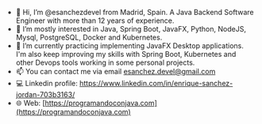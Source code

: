 - 👋 Hi, I’m @esanchezdevel from Madrid, Spain. A Java Backend Software Engineer with more than 12 years of experience.
- 👀 I’m mostly interested in Java, Spring Boot, JavaFX, Python, NodeJS, Mysql, PostgreSQL, Docker and Kubernetes.
- 🌱 I’m currently practicing implementing JavaFX Desktop applications. I'm also keep improving my skills with Spring Boot, Kubernetes and other Devops tools working in some personal projects.
- 📫 You can contact me via email esanchez.devel@gmail.com
- :computer: Linkedin profile: https://www.linkedin.com/in/enrique-sanchez-jordan-703b3163/
- 🌐 Web: [https://programandoconjava.com](https://programandoconjava.com)

<!---
esanchezdevel/esanchezdevel is a ✨ special ✨ repository because its `README.md` (this file) appears on your GitHub profile.
You can click the Preview link to take a look at your changes.
--->
